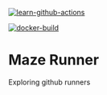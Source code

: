 [![learn-github-actions](https://github.com/signingtoday/maze-runner/actions/workflows/learn-github-actions.yml/badge.svg)](https://github.com/signingtoday/maze-runner/actions/workflows/learn-github-actions.yml)

[![docker-build](https://github.com/signingtoday/maze-runner/actions/workflows/docker-build.yml/badge.svg)](https://github.com/signingtoday/maze-runner/actions/workflows/docker-build.yml)

# Maze Runner

Exploring github runners
